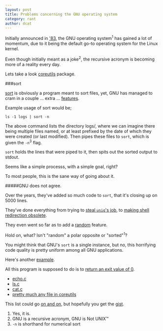 ```yaml
---
layout: post
title: Problems concerning the GNU operating system
category: rant
author: dcat
---
```


Initially announced in ['83](https://groups.google.com/forum/#!msg/net.unix-wizards/8twfRPM79u0/1xlglzrWrU0J), the GNU operating system<sup>1</sup> has gained a lot of momentum, due to it being the default go-to operating system for the Linux kernel.

Even though initially meant as a joke<sup>2</sup>, the recursive acronym is becoming more of a reality every day.

Lets take a look [coreutils](https://www.gnu.org/software/coreutils/) package.

###sort

[sort](https://en.wikipedia.org/wiki/Sort_%28Unix%29) is obviously a program meant to sort files, yet, GNU has managed to cram in a couple … extra … [features](https://en.wikipedia.org/wiki/Software_bug).

Example usage of sort would be;

`ls -1 logs | sort -n`

The above command lists the directory logs/, where we can imagine there being multiple files named, or at least prefixed by the date of which they were created (or last modified).
Then pipes these files to `sort`, which is given the `-n`<sup>3</sup> flag.

`sort` holds the lines that were piped to it, then spits out the sorted output to stdout.

Seems like a simple processs, with a simple goal, right?

To most people, this is the sane way of going about it.

#####GNU does not agree.

Over the years, they've added so much code to `sort`, that it's closing up on 5000 lines.

They've done everything from trying to [steal `uniq`'s job](http://git.savannah.gnu.org/cgit/coreutils.git/tree/src/sort.c#n2969), to [making shell redirection obsolete](http://git.savannah.gnu.org/cgit/coreutils.git/tree/src/sort.c#n4474).

They even went so far as to add a [random](http://git.savannah.gnu.org/cgit/coreutils.git/tree/src/sort.c#n4143) feature.

Hold on, what?
Isn't "random" a polar opposite or "sorted"<sup>1</sup>?

You might think that GNU's `sort` is a single instance, but no, this horrifying code quality is pretty uniform among all GNU applications.

Here's another [example](http://git.savannah.gnu.org/cgit/coreutils.git/tree/src/true.c).

All this program is supposed to do is to [return an exit value of 0](https://raw.githubusercontent.com/chneukirchen/obase/master/src/usr.bin/true/true.sh).

- [echo.c](http://git.savannah.gnu.org/cgit/coreutils.git/tree/src/echo.c)
- [ls.c](http://git.savannah.gnu.org/cgit/coreutils.git/tree/src/ls.c)
- [cat.c](http://git.savannah.gnu.org/cgit/coreutils.git/tree/src/cat.c)
- [pretty much any file in coreutils](http://git.savannah.gnu.org/cgit/coreutils.git/tree/src)

This list could go [on and on](http://git.savannah.gnu.org/), but hopefully you get the [gist](http://git.savannah.gnu.org/cgit/bash.git/log/-i).

1. Yes, it is.
2. GNU is a recursive acronym, GNU is Not UNIX™
3. `-n` is shorthand for numerical sort

